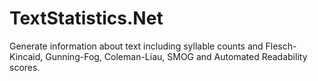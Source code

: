 TextStatistics.Net
==================

Generate information about text including syllable counts and Flesch-Kincaid, Gunning-Fog, Coleman-Liau, SMOG and Automated Readability scores.
